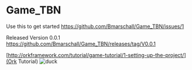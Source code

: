 # Game_TBN

Use this to get started
https://github.com/Bmarschall/Game_TBN/issues/1

Released Version 0.0.1
https://github.com/Bmarschall/Game_TBN/releases/tag/V0.0.1

[http://orkframework.com/tutorial/game-tutorial/1-setting-up-the-project/](Ork Tutorial)
![duck](https://user-images.githubusercontent.com/44788313/128279652-37edf7f5-92c4-4c24-ae93-638024da5a88.JPG)

